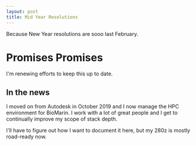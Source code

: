 ```yaml
---
layout: post
title: Mid Year Resolutions
---
```

Because New Year resolutions are sooo last February.


# Promises Promises
I'm renewing efforts to keep this up to date.

## In the news
I moved on from Autodesk in October 2019 and I now manage the HPC environment for BioMarin. I work with a lot of great people and I get to continually improve my scope of stack depth.

I'll have to figure out how I want to document it here, but my 280z is mostly road-ready now.
